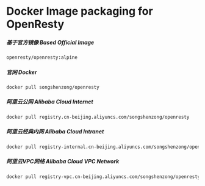 # Docker Image packaging for OpenResty


##### 基于官方镜像 Based Official Image

```bash
openresty/openresty:alpine
```



##### 官网 Docker

```bash
docker pull songshenzong/openresty
```



##### 阿里云公网 Alibaba Cloud Internet

```bash
docker pull registry.cn-beijing.aliyuncs.com/songshenzong/openresty
```



##### 阿里云经典内网 Alibaba Cloud Intranet

```bash
docker pull registry-internal.cn-beijing.aliyuncs.com/songshenzong/openresty
```



##### 阿里云VPC网络 Alibaba Cloud VPC Network

```bash
docker pull registry-vpc.cn-beijing.aliyuncs.com/songshenzong/openresty
```
